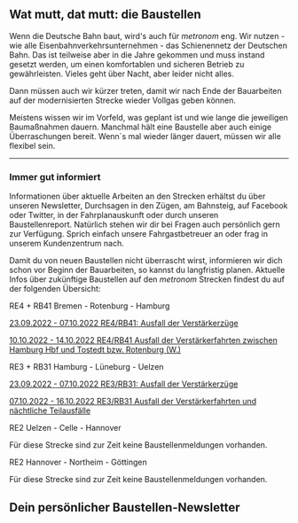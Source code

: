 Wat mutt, dat mutt: die Baustellen
----------

Wenn die Deutsche Bahn baut, wird's auch für *metronom* eng.
Wir nutzen - wie alle Eisenbahnverkehrsunternehmen - das Schienennetz der Deutschen Bahn. Das ist teilweise aber in die Jahre gekommen und muss instand gesetzt werden, um einen komfortablen und sicheren Betrieb zu gewährleisten. Vieles geht über Nacht, aber leider nicht alles.

Dann müssen auch wir kürzer treten, damit wir nach Ende der Bauarbeiten auf der modernisierten Strecke wieder Vollgas geben können.

Meistens wissen wir im Vorfeld, was geplant ist und wie lange die jeweiligen Baumaßnahmen dauern. Manchmal hält eine Baustelle aber auch einige Überraschungen bereit. Wenn´s mal wieder länger dauert, müssen wir alle flexibel sein.

---

### Immer gut informiert ###

Informationen über aktuelle Arbeiten an den Strecken erhältst du über unseren Newsletter, Durchsagen in den Zügen, am Bahnsteig, auf Facebook oder Twitter, in der Fahrplanauskunft oder durch unseren Baustellenreport. Natürlich stehen wir dir bei Fragen auch persönlich gern zur Verfügung. Sprich einfach unsere Fahrgastbetreuer an oder frag in unserem Kundenzentrum nach.

Damit du von neuen Baustellen nicht überrascht wirst, informieren wir dich schon vor Beginn der Bauarbeiten, so kannst du langfristig planen. Aktuelle Infos über zukünftige Baustellen auf den *metronom* Strecken findest du auf der folgenden Übersicht:

RE4 + RB41 Bremen - Rotenburg - Hamburg

[23.09.2022 - 07.10.2022 RE4/RB41: Ausfall der Verstärkerzüge](https://www.der-metronom.de/baustellen/re4-rb41-ausfall-der-verstaerkerzuege/)

[10.10.2022 - 14.10.2022 RE4/RB41 Ausfall der Verstärkerfahrten zwischen Hamburg Hbf und Tostedt bzw. Rotenburg (W.)](https://www.der-metronom.de/baustellen/re4-rb41-ausfall-der-verstaerkerfahrten-zwischen-hamburg-hbf-und-tostedt-bzw-rotenburg-w/)

RE3 + RB31 Hamburg - Lüneburg - Uelzen

[23.09.2022 - 07.10.2022 RE3/RB31: Ausfall der Verstärkerzüge](https://www.der-metronom.de/baustellen/re3-rb31-ausfall-der-verstaerkerzuege-2/)

[07.10.2022 - 16.10.2022 RE3/RB31 Ausfall der Verstärkerfahrten und nächtliche Teilausfälle](https://www.der-metronom.de/baustellen/re3-rb31-ausfall-der-verstaerkerfahrten-und-naechtliche-teilausfaelle/)

RE2 Uelzen - Celle - Hannover

Für diese Strecke sind zur Zeit keine Baustellenmeldungen vorhanden.

RE2 Hannover - Northeim - Göttingen

Für diese Strecke sind zur Zeit keine Baustellenmeldungen vorhanden.

Dein persönlicher Baustellen-Newsletter
----------
